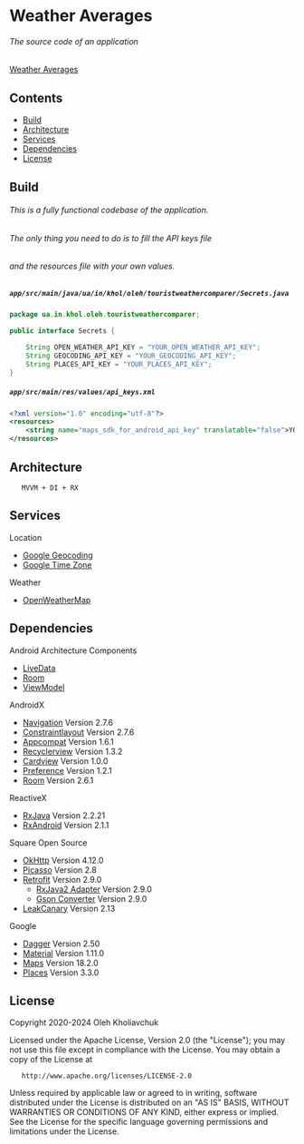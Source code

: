 # Weather Averages

###### The source code of an application
[Weather Averages](https://play.google.com/store/apps/details?id=ua.in.khol.oleh.touristweathercomparer)

## Contents
* [Build](#build)
* [Architecture](#architecture)
* [Services](#services)
* [Dependencies](#dependencies)
* [License](#license)

## Build
###### This is a fully functional codebase of the application. 
###### The only thing you need to do is to fill the API keys file 
###### and the resources file with your own values.

##### `app/src/main/java/ua/in/khol/oleh/touristweathercomparer/Secrets.java`
```java
package ua.in.khol.oleh.touristweathercomparer;

public interface Secrets {

    String OPEN_WEATHER_API_KEY = "YOUR_OPEN_WEATHER_API_KEY";
    String GEOCODING_API_KEY = "YOUR_GEOCODING_API_KEY";
    String PLACES_API_KEY = "YOUR_PLACES_API_KEY";
}
```

##### `app/src/main/res/values/api_keys.xml`
```xml
<?xml version="1.0" encoding="utf-8"?>
<resources>
    <string name="maps_sdk_for_android_api_key" translatable="false">YOUR_MAPS_SDK_FOR_ANDROID_API_KEY</string>
</resources>
```

## Architecture

       MVVM + DI + RX

## Services

Location
- [Google Geocoding](https://developers.google.com/maps/documentation/geocoding)
- [Google Time Zone](https://developers.google.com/maps/documentation/timezone)

Weather
- [OpenWeatherMap](https://openweathermap.org/api)

## Dependencies

Android Architecture Components
- [LiveData](https://developer.android.com/topic/libraries/architecture/livedata)
- [Room](https://developer.android.com/topic/libraries/architecture/room)
- [ViewModel](https://developer.android.com/topic/libraries/architecture/viewmodel)

AndroidX
- [Navigation](https://developer.android.com/jetpack/androidx/releases/navigation) Version 2.7.6
- [Constraintlayout](https://developer.android.com/jetpack/androidx/releases/constraintlayout) Version 2.7.6
- [Appcompat](https://developer.android.com/jetpack/androidx/releases/appcompat) Version 1.6.1
- [Recyclerview](https://developer.android.com/jetpack/androidx/releases/recyclerview) Version 1.3.2
- [Cardview](https://developer.android.com/jetpack/androidx/releases/cardview) Version 1.0.0
- [Preference](https://developer.android.com/jetpack/androidx/releases/preference) Version 1.2.1
- [Room](https://developer.android.com/jetpack/androidx/releases/room) Version 2.6.1

ReactiveX
- [RxJava](https://github.com/ReactiveX/RxJava) Version 2.2.21
- [RxAndroid](https://github.com/ReactiveX/RxAndroid) Version 2.1.1

Square Open Source
- [OkHttp](https://square.github.io/okhttp) Version 4.12.0
- [Picasso](https://square.github.io/picasso) Version 2.8
- [Retrofit](https://square.github.io/retrofit) Version 2.9.0
    - [RxJava2 Adapter](https://github.com/square/retrofit/tree/master/retrofit-adapters/rxjava2) Version 2.9.0
    - [Gson Converter](https://github.com/square/retrofit/tree/master/retrofit-converters/gson) Version 2.9.0
- [LeakCanary](https://square.github.io/leakcanary) Version 2.13

Google
- [Dagger](https://github.com/google/dagger) Version 2.50
- [Material](https://material.io/develop/android/docs/getting-started/) Version 1.11.0
- [Maps](https://developer.android.com/training/maps) Version 18.2.0
- [Places](https://developers.google.com/places/android-sdk) Version 3.3.0

## License

   Copyright 2020-2024 Oleh Kholiavchuk

   Licensed under the Apache License, Version 2.0 (the "License");
   you may not use this file except in compliance with the License.
   You may obtain a copy of the License at

       http://www.apache.org/licenses/LICENSE-2.0

   Unless required by applicable law or agreed to in writing, software
   distributed under the License is distributed on an "AS IS" BASIS,
   WITHOUT WARRANTIES OR CONDITIONS OF ANY KIND, either express or implied.
   See the License for the specific language governing permissions and
   limitations under the License.
